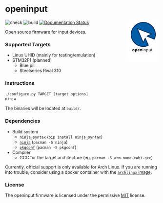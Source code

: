 # openinput

<img src="docs/assets/logo.svg" alt="" width="20%" align="right">

![check](https://github.com/openinput-fw/openinput/workflows/check/badge.svg)
![build](https://github.com/openinput-fw/openinput/workflows/build/badge.svg)
[![Documentation Status](https://readthedocs.org/projects/openinput/badge/?version=latest)](https://openinput.readthedocs.io/en/latest/?badge=latest)

Open source firmware for input devices.

### Supported Targets
- Linux UHID (mainly for testing/emulation)
- STM32F1 (planned)
  - Blue pill
  - Steelseries Rival 310

### Instructions

```sh
./configure.py TARGET [target options]
ninja
```

The binaries will be located at `build/`.

### Dependencies

- Build system
  - [`ninja_syntax`](https://pypi.org/project/ninja_syntax) (`pip install ninja_syntax`)
  - [`ninja`](https://github.com/ninja-build/ninja) (`pacman -S ninja`)
  - [`pkgconf`](https://github.com/pkgconf/pkgconf) (`pacman -S pkgconf`)
- Compiler
  - GCC for the target architecture (eg. `pacman -S arm-none-eabi-gcc`)

Currently, official support is only available for Arch Linux. If you are running into
trouble, consider using a docker container with the
[`archlinux` image](https://hub.docker.com/_/archlinux).

### License

The openinput firmware is licensed under the permissive [MIT](LICENSE) license.
